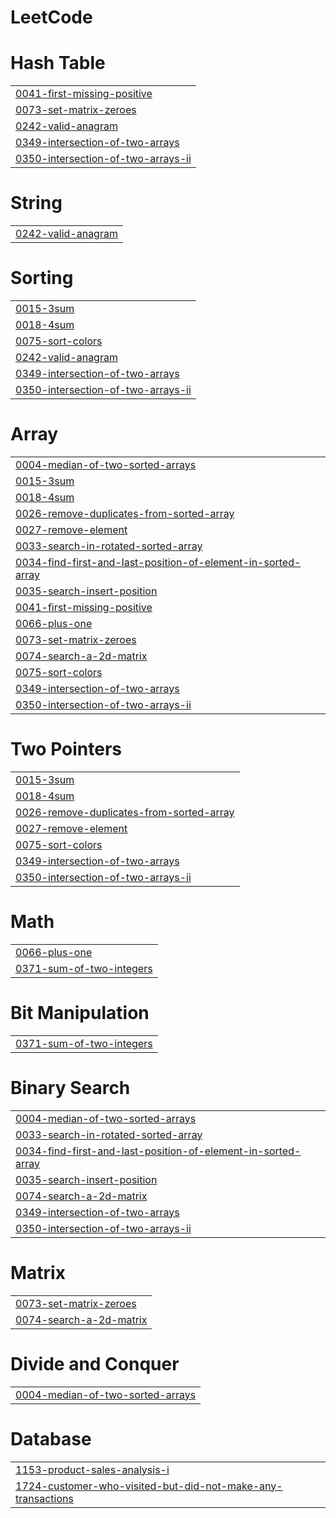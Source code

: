 # LeetCode


# Hash Table
|  |
| ------- |
| [0041-first-missing-positive](https://github.com/sk-0507/LeetCode/tree/master/0041-first-missing-positive) |
| [0073-set-matrix-zeroes](https://github.com/sk-0507/LeetCode/tree/master/0073-set-matrix-zeroes) |
| [0242-valid-anagram](https://github.com/sk-0507/LeetCode/tree/master/0242-valid-anagram) |
| [0349-intersection-of-two-arrays](https://github.com/sk-0507/LeetCode/tree/master/0349-intersection-of-two-arrays) |
| [0350-intersection-of-two-arrays-ii](https://github.com/sk-0507/LeetCode/tree/master/0350-intersection-of-two-arrays-ii) |
# String
|  |
| ------- |
| [0242-valid-anagram](https://github.com/sk-0507/LeetCode/tree/master/0242-valid-anagram) |
# Sorting
|  |
| ------- |
| [0015-3sum](https://github.com/sk-0507/LeetCode/tree/master/0015-3sum) |
| [0018-4sum](https://github.com/sk-0507/LeetCode/tree/master/0018-4sum) |
| [0075-sort-colors](https://github.com/sk-0507/LeetCode/tree/master/0075-sort-colors) |
| [0242-valid-anagram](https://github.com/sk-0507/LeetCode/tree/master/0242-valid-anagram) |
| [0349-intersection-of-two-arrays](https://github.com/sk-0507/LeetCode/tree/master/0349-intersection-of-two-arrays) |
| [0350-intersection-of-two-arrays-ii](https://github.com/sk-0507/LeetCode/tree/master/0350-intersection-of-two-arrays-ii) |
# Array
|  |
| ------- |
| [0004-median-of-two-sorted-arrays](https://github.com/sk-0507/LeetCode/tree/master/0004-median-of-two-sorted-arrays) |
| [0015-3sum](https://github.com/sk-0507/LeetCode/tree/master/0015-3sum) |
| [0018-4sum](https://github.com/sk-0507/LeetCode/tree/master/0018-4sum) |
| [0026-remove-duplicates-from-sorted-array](https://github.com/sk-0507/LeetCode/tree/master/0026-remove-duplicates-from-sorted-array) |
| [0027-remove-element](https://github.com/sk-0507/LeetCode/tree/master/0027-remove-element) |
| [0033-search-in-rotated-sorted-array](https://github.com/sk-0507/LeetCode/tree/master/0033-search-in-rotated-sorted-array) |
| [0034-find-first-and-last-position-of-element-in-sorted-array](https://github.com/sk-0507/LeetCode/tree/master/0034-find-first-and-last-position-of-element-in-sorted-array) |
| [0035-search-insert-position](https://github.com/sk-0507/LeetCode/tree/master/0035-search-insert-position) |
| [0041-first-missing-positive](https://github.com/sk-0507/LeetCode/tree/master/0041-first-missing-positive) |
| [0066-plus-one](https://github.com/sk-0507/LeetCode/tree/master/0066-plus-one) |
| [0073-set-matrix-zeroes](https://github.com/sk-0507/LeetCode/tree/master/0073-set-matrix-zeroes) |
| [0074-search-a-2d-matrix](https://github.com/sk-0507/LeetCode/tree/master/0074-search-a-2d-matrix) |
| [0075-sort-colors](https://github.com/sk-0507/LeetCode/tree/master/0075-sort-colors) |
| [0349-intersection-of-two-arrays](https://github.com/sk-0507/LeetCode/tree/master/0349-intersection-of-two-arrays) |
| [0350-intersection-of-two-arrays-ii](https://github.com/sk-0507/LeetCode/tree/master/0350-intersection-of-two-arrays-ii) |
# Two Pointers
|  |
| ------- |
| [0015-3sum](https://github.com/sk-0507/LeetCode/tree/master/0015-3sum) |
| [0018-4sum](https://github.com/sk-0507/LeetCode/tree/master/0018-4sum) |
| [0026-remove-duplicates-from-sorted-array](https://github.com/sk-0507/LeetCode/tree/master/0026-remove-duplicates-from-sorted-array) |
| [0027-remove-element](https://github.com/sk-0507/LeetCode/tree/master/0027-remove-element) |
| [0075-sort-colors](https://github.com/sk-0507/LeetCode/tree/master/0075-sort-colors) |
| [0349-intersection-of-two-arrays](https://github.com/sk-0507/LeetCode/tree/master/0349-intersection-of-two-arrays) |
| [0350-intersection-of-two-arrays-ii](https://github.com/sk-0507/LeetCode/tree/master/0350-intersection-of-two-arrays-ii) |
# Math
|  |
| ------- |
| [0066-plus-one](https://github.com/sk-0507/LeetCode/tree/master/0066-plus-one) |
| [0371-sum-of-two-integers](https://github.com/sk-0507/LeetCode/tree/master/0371-sum-of-two-integers) |
# Bit Manipulation
|  |
| ------- |
| [0371-sum-of-two-integers](https://github.com/sk-0507/LeetCode/tree/master/0371-sum-of-two-integers) |
# Binary Search
|  |
| ------- |
| [0004-median-of-two-sorted-arrays](https://github.com/sk-0507/LeetCode/tree/master/0004-median-of-two-sorted-arrays) |
| [0033-search-in-rotated-sorted-array](https://github.com/sk-0507/LeetCode/tree/master/0033-search-in-rotated-sorted-array) |
| [0034-find-first-and-last-position-of-element-in-sorted-array](https://github.com/sk-0507/LeetCode/tree/master/0034-find-first-and-last-position-of-element-in-sorted-array) |
| [0035-search-insert-position](https://github.com/sk-0507/LeetCode/tree/master/0035-search-insert-position) |
| [0074-search-a-2d-matrix](https://github.com/sk-0507/LeetCode/tree/master/0074-search-a-2d-matrix) |
| [0349-intersection-of-two-arrays](https://github.com/sk-0507/LeetCode/tree/master/0349-intersection-of-two-arrays) |
| [0350-intersection-of-two-arrays-ii](https://github.com/sk-0507/LeetCode/tree/master/0350-intersection-of-two-arrays-ii) |
# Matrix
|  |
| ------- |
| [0073-set-matrix-zeroes](https://github.com/sk-0507/LeetCode/tree/master/0073-set-matrix-zeroes) |
| [0074-search-a-2d-matrix](https://github.com/sk-0507/LeetCode/tree/master/0074-search-a-2d-matrix) |
# Divide and Conquer
|  |
| ------- |
| [0004-median-of-two-sorted-arrays](https://github.com/sk-0507/LeetCode/tree/master/0004-median-of-two-sorted-arrays) |
# Database
|  |
| ------- |
| [1153-product-sales-analysis-i](https://github.com/sk-0507/LeetCode/tree/master/1153-product-sales-analysis-i) |
| [1724-customer-who-visited-but-did-not-make-any-transactions](https://github.com/sk-0507/LeetCode/tree/master/1724-customer-who-visited-but-did-not-make-any-transactions) |